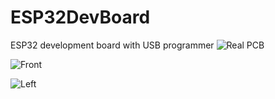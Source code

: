 # ESP32DevBoard
ESP32 development board with USB programmer
![Real PCB](https://github.com/witek117/NXPCup2019/blob/master/img/real.png) 

![Front](https://github.com/witek117/ESP32DevBoard/blob/master/img/front.png)
  
![Left](https://github.com/witek117/ESP32DevBoard/blob/master/img/left.png) 

